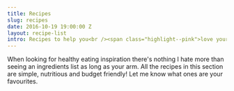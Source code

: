```yaml
---
title: Recipes
slug: recipes
date: 2016-10-19 19:00:00 Z
layout: recipe-list
intro: Recipes to help you<br /><span class="highlight--pink">love your tummy</span>.
---
```


When looking for healthy eating inspiration there's nothing I hate more than seeing an ingredients list as long as your arm. All the recipes in this section are simple, nutritious and budget friendly! Let me know what ones are your favourites.
